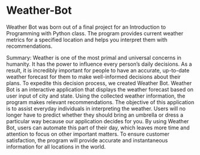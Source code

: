 # Weather-Bot
Weather Bot was born out of a final project for an Introduction to Programming with Python class. The program provides current weather metrics for a specified location and helps you interpret them with recommendations.

Summary:
Weather is one of the most primal and universal concerns in humanity. It has the power to influence every person’s daily decisions. As a result, it is incredibly important for people to have an accurate, up-to-date weather forecast for them to make well-informed decisions about their plans. 
To expedite this decision process, we created Weather Bot. Weather Bot is an interactive application that displays the weather forecast based on user input of city and state. Using the collected weather information, the program makes relevant recommendations. 
The objective of this application is to assist everyday individuals in interpreting the weather. Users will no longer have to predict whether they should bring an umbrella or dress a particular way because our application decides for you. By using Weather Bot, users can automate this part of their day, which leaves more time and attention to focus on other important matters. To ensure customer satisfaction, the program will provide accurate and instantaneous information for all locations in the world.
